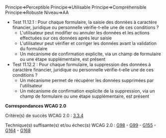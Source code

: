 Principe=>Perceptible
Principe=>Utilisable
Principe=>Compréhensible
Principe=>Robuste
Niveau=>AA

*   Test 11.12.1 : Pour chaque formulaire, la saisie des données à caractère financier, juridique ou personnelle vérifie-t-elle une de ces conditions ?
    *   L'utilisateur peut modifier ou annuler les données et les actions effectuées sur ces données après leur saisie
    *   L'utilisateur peut vérifier et corriger les données avant la validation du formulaire
    *   Un mécanisme de confirmation explicite, via un champ de formulaire ou une étape supplémentaire, est présent
*   Test 11.12.2 : Pour chaque formulaire, la suppression des données à caractère financier, juridique ou personnelle vérifie-t-elle une de ces conditions ?
    *   Un mécanisme permet de récupérer les données supprimées par l'utilisateur
    *   Un mécanisme de confirmation explicite de la suppression, via un champ de formulaire ou une étape supplémentaire, est présent

**Correspondances WCAG 2.0**

Critère(s) de succès WCAG 2.0 : [3.3.4](http://www.w3.org/Translations/WCAG20-fr/#minimize-error-reversible)

Technique(s) suffisante(s) et/ou échec(s) WCAG 2.0 : [G98](http://www.w3.org/TR/WCAG-TECHS/G98.html) - [G99](http://www.w3.org/TR/WCAG-TECHS/G99.html) - [G155](http://www.w3.org/TR/WCAG-TECHS/G155.html) - [G164](http://www.w3.org/TR/WCAG-TECHS/G164.html) - [G168](http://www.w3.org/TR/WCAG-TECHS/G168.html)
